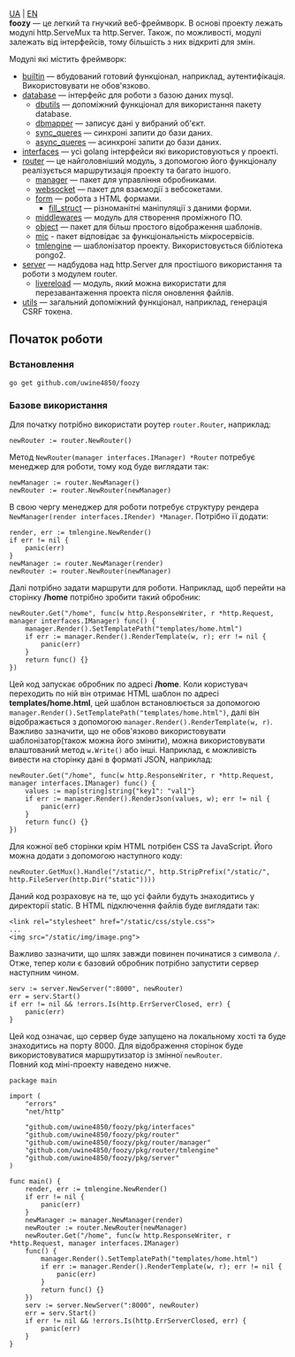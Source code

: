 [UA](https://github.com/uwine4850/foozy/blob/master/docs/ua/ua_readme.md) | [EN](https://github.com/uwine4850/foozy)<br>
__foozy__ — це легкий та гнучкий веб-фреймворк. В основі проекту лежать модулі http.ServeMux та http.Server. Також,
по можливості, модулі залежать від інтерфейсів, тому більшість з них відкриті для змін.

Модулі які містить фреймворк: <br>
* [builtin](https://github.com/uwine4850/foozy/blob/master/docs/ua/builtin/builtin.md) — вбудований готовий функціонал, наприклад, аутентифікація. Використовувати не обов'язково.
* [database](https://github.com/uwine4850/foozy/blob/master/docs/ua/database/database.md) — інтерфейс для роботи з базою даних mysql.
  * [dbutils](https://github.com/uwine4850/foozy/blob/master/docs/ua/database/dbutils/dbutils.md) — допоміжний функціонал для використання пакету database.
  * [dbmapper](https://github.com/uwine4850/foozy/blob/master/docs/ua/database/dbmapper/dbmapper.md) — записує дані у вибраний об'єкт.
  * [sync_queres](https://github.com/uwine4850/foozy/blob/master/docs/ua/database/sync_queries.md) — синхроні запити до бази даних.
  * [async_queres](https://github.com/uwine4850/foozy/blob/master/docs/ua/database/async_queries.md) — асинхроні запити до бази даних.
* [interfaces](https://github.com/uwine4850/foozy/blob/master/docs/ua/interfaces/interfaces.md) — усі golang інтерфейси які використовуються у проекті.
* [router](https://github.com/uwine4850/foozy/blob/master/docs/ua/router/router.md) — це найголовніший модуль, з допомогою його функціоналу реалізується маршрутизація проекту та багато іншого.
  * [manager](https://github.com/uwine4850/foozy/blob/master/docs/ua/router/manager/manager.md) — пакет для управління обробниками.
  * [websocket](https://github.com/uwine4850/foozy/blob/master/docs/ua/router/websocket.md) — пакет для взаємодії з вебсокетами.
  * [form](https://github.com/uwine4850/foozy/blob/master/docs/ua/router/form/form.md) — робота з HTML формами.
	* [fill_struct](https://github.com/uwine4850/foozy/blob/master/docs/ua/router/form/fill_struct.md) — різноманітні маніпуляції з даними форми.
  * [middlewares](https://github.com/uwine4850/foozy/blob/master/docs/ua/router/middlewares/middlewares.md) — модуль для створення проміжного ПО.
  * [object](https://github.com/uwine4850/foozy/blob/master/docs/ua/router/object/object.md) — пакет для більш простого відображення шаблонів.
  * [mic](https://github.com/uwine4850/foozy/blob/master/docs/ua/router/mic/mic.md) - пакет відповідає за функціональність мікросервісів.
  * [tmlengine](https://github.com/uwine4850/foozy/blob/master/docs/ua/router/tmlengine/tmlengine.md) — шаблонізатор проекту. Використовується бібліотека pongo2.
* [server](https://github.com/uwine4850/foozy/blob/master/docs/ua/server/server.md) — надбудова над http.Server для простішого використання та роботи з модулем router.
  * [livereload](https://github.com/uwine4850/foozy/blob/master/docs/ua/server/livereload/livereload.md) — модуль, який можна використати для перезавантаження проекта після оновлення файлів.
* [utils](https://github.com/uwine4850/foozy/blob/master/docs/ua/utils/utils.md) — загальний допоміжний функціонал, наприклад, генерація CSRF токена.

## Початок роботи

### Встановлення
```
go get github.com/uwine4850/foozy
```

### Базове використання
Для початку потрібно використати роутер ``router.Router``, наприклад:
```
newRouter := router.NewRouter()
```
Метод ``NewRouter(manager interfaces.IManager) *Router`` потребує менеджер для роботи, тому код буде виглядати так:
```
newManager := router.NewManager()
newRouter := router.NewRouter(newManager)
```
В свою чергу менеджер для роботи потребує структуру рендера ``NewManager(render interfaces.IRender) *Manager``.
Потрібно її додати:
```
render, err := tmlengine.NewRender()
if err != nil {
    panic(err)
}
newManager := router.NewManager(render)
newRouter := router.NewRouter(newManager)
```
Далі потрібно задати маршрути для роботи. Наприклад, щоб перейти на сторінку __/home__ потрібно зробити такий обробник:
```
newRouter.Get("/home", func(w http.ResponseWriter, r *http.Request, manager interfaces.IManager) func() {
    manager.Render().SetTemplatePath("templates/home.html")
	if err := manager.Render().RenderTemplate(w, r); err != nil {
	    panic(err)
    }
    return func() {}
})
```
Цей код запускає обробник по адресі __/home__. Коли користувач переходить по ній він отримає HTML шаблон по адресі
__templates/home.html__, цей шаблон встановлюється за допомогою ``manager.Render().SetTemplatePath("templates/home.html")``, далі
він відображається з допомогою ``manager.Render().RenderTemplate(w, r)``.<br>
Важливо зазначити, що не обов'язково використовувати шаблонізатор(також можна його змінити), можна використовувати
влаштований метод ``w.Write()`` або інші. Наприклад, є можливість вивести на сторінку дані в форматі JSON, наприклад:
```
newRouter.Get("/home", func(w http.ResponseWriter, r *http.Request, manager interfaces.IManager) func() {
    values := map[string]string{"key1": "val1"}
	if err := manager.Render().RenderJson(values, w); err != nil {
		panic(err)
	}
	return func() {}
})
```
Для кожної веб сторінки крім HTML потрібен CSS та JavaScript. Його можна додати з допомогою наступного коду:
```
newRouter.GetMux().Handle("/static/", http.StripPrefix("/static/", http.FileServer(http.Dir("static"))))
```
Даний код розраховує на те, що усі файли будуть знаходитись у директорії static. В HTML підключення файлів буде виглядати так:
```
<link rel="stylesheet" href="/static/css/style.css">
...
<img src="/static/img/image.png">
```
Важливо зазначити, що шлях завжди повинен починатися з символа ``/``.<br>
Отже, тепер коли є базовий обробник потрібно запустити сервер наступним чином.
```
serv := server.NewServer(":8000", newRouter)
err = serv.Start()
if err != nil && !errors.Is(http.ErrServerClosed, err) {
	panic(err)
}
```
Цей код означає, що сервер буде запущено на локальному хості та буде знаходитись на порту 8000. Для відображення сторінок
буде використовуватися маршрутизатор із змінної ``newRouter``.<br>
Повний код міні-проекту наведено нижче.
```
package main

import (
	"errors"
	"net/http"

	"github.com/uwine4850/foozy/pkg/interfaces"
	"github.com/uwine4850/foozy/pkg/router"
	"github.com/uwine4850/foozy/pkg/router/manager"
	"github.com/uwine4850/foozy/pkg/router/tmlengine"
	"github.com/uwine4850/foozy/pkg/server"
)

func main() {
	render, err := tmlengine.NewRender()
	if err != nil {
		panic(err)
	}
	newManager := manager.NewManager(render)
	newRouter := router.NewRouter(newManager)
    newRouter.Get("/home", func(w http.ResponseWriter, r *http.Request, manager interfaces.IManager) 
    func() {
        manager.Render().SetTemplatePath("templates/home.html")
        if err := manager.Render().RenderTemplate(w, r); err != nil {
            panic(err)
        }
        return func() {}
    })
	serv := server.NewServer(":8000", newRouter)
	err = serv.Start()
	if err != nil && !errors.Is(http.ErrServerClosed, err) {
		panic(err)
	}
}
```